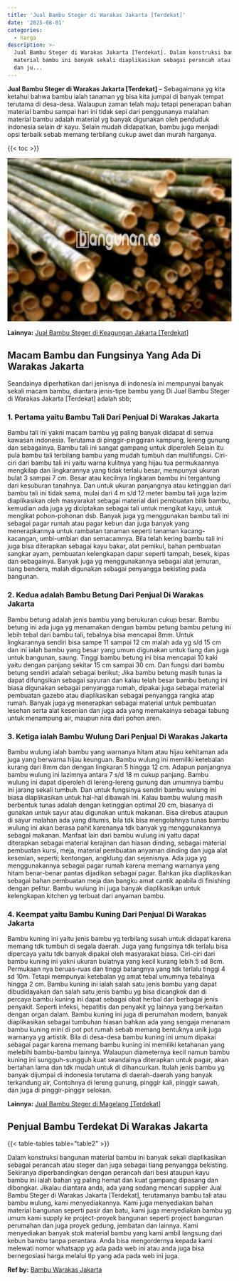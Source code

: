 ```yaml
---
title: 'Jual Bambu Steger di Warakas Jakarta [Terdekat]'
date: '2025-08-01'
categories:
  - harga
description: >-
  Jual Bambu Steger di Warakas Jakarta [Terdekat]. Dalam konstruksi bangunan
  material bambu ini banyak sekali diaplikasikan sebagai perancah atau steger
  dan ju...
---
```


**Jual Bambu Steger di Warakas Jakarta \[Terdekat\]** – Sebagaimana yg kita ketahui bahwa bambu ialah tanaman yg bisa kita jumpai di banyak tempat terutama di desa-desa. Walaupun zaman telah maju tetapi penerapan bahan material bambu sampai hari ini tidak sepi dari penggunanya malahan material bambu adalah material yg banyak digunakan oleh penduduk indonesia selain dr kayu. Selain mudah didapatkan, bambu juga menjadi opsi terbaik sebab memang terbilang cukup awet dan murah harganya.

{{< toc >}}

![Jual Bambu Steger di Warakas Jakarta [Terdekat]](/images/jual-bambu-tali-17.png)

**Lainnya:** [Jual Bambu Steger di Keagungan Jakarta \[Terdekat\]](https://bambu.bangunan.co/jual-bambu-steger-di-keagungan-jakarta-terdekat/)

## Macam Bambu dan Fungsinya Yang Ada Di Warakas Jakarta

Seandainya diperhatikan dari jenisnya di indonesia ini mempunyai banyak sekali macam bambu, diantara jenis-tipe bambu yang Di Jual Bambu Steger di Warakas Jakarta \[Terdekat\] adalah sbb;

### 1\. Pertama yaitu Bambu Tali Dari Penjual Di Warakas Jakarta

Bambu tali ini yakni macam bambu yg paling banyak didapat di semua kawasan indonesia. Terutama di pinggir-pinggiran kampung, lereng gunung dan sebagainya. Bambu tali ini sangat gampang untuk diperoleh Selain itu pula bambu tali terbilang bambu yang mudah tumbuh dan multifungsi. Ciri-ciri dari bambu tali ini yaitu warna kulitnya yang hijau tua permukaannya mengkilap dan lingkarannya yang tidak terlalu besar, mempunyai ukuran bulat 3 sampai 7 cm. Besar atau kecilnya lingkaran bambu ini tergantung dari kesuburan tanahnya. Dan untuk ukuran panjangnya atau ketinggian dari bambu tali ini tidak sama, mulai dari 4 m s/d 12 meter bambu tali juga lazim diaplikasikan oleh masyarakat sebagai material dari pembuatan bilik bambu, kemudian ada juga yg diciptakan sebagai tali untuk mengikat kayu, untuk mengikat pohon-pohonan dsb. Banyak juga yg menggunakan bambu tali ini sebagai pagar rumah atau pagar kebun dan juga banyak yang menerapkannya untuk rambatan tanaman seperti tanaman kacang-kacangan, umbi-umbian dan semacamnya. Bila telah kering bambu tali ini juga bisa diterapkan sebagai kayu bakar, alat pemikul, bahan pembuatan sangkar ayam, pembuatan kelengkapan dapur seperti tampah, besek, kipas dan sebagainya. Banyak juga yg menggunakannya sebagai alat jemuran, tiang bendera, malah digunakan sebagai penyangga bekisting pada bangunan.

### 2\. Kedua adalah Bambu Betung Dari Penjual Di Warakas Jakarta

Bambu betung adalah jenis bambu yang berukuran cukup besar. Bambu betung ini ada juga yg menamakan dengan bambu petung bambu petung ini lebih tebal dari bambu tali, tebalnya bisa mencapai 8mm. Untuk lingkarannya sendiri bisa sampe 11 sampai 12 cm malah ada yg s/d 15 cm dan ini ialah bambu yang besar yang umum digunakan untuk tiang dan juga untuk bangunan, saung. Tinggi bambu betung ini bisa mencapai 10 kaki yaitu dengan panjang sekitar 15 cm sampai 30 cm. Dan fungsi dari bambu betung sendiri adalah sebagai berikut; Jika bambu betung masih tunas ia dapat difungsikan sebagai sayuran dan kalau telah besar bambu betung ini biasa digunakan sebagai penyangga rumah, dipakai juga sebagai material pembuatan gazebo atau diaplikasikan sebagai penyangga rangka atap rumah. Banyak juga yg menerapkan sebagai material untuk pembuatan lesehan serta alat kesenian dan juga ada yang memakainya sebagai tabung untuk menampung air, maupun nira dari pohon aren.

### 3\. Ketiga ialah Bambu Wulung Dari Penjual Di Warakas Jakarta

Bambu wulung ialah bambu yang warnanya hitam atau hijau kehitaman ada juga yang berwarna hijau keunguan. Bambu wulung ini memiliki ketebalan kurang dari 8mm dan dengan lingkaran 5 hingga 12 cm. Adapun panjangnya bambu wulung ini lazimnya antara 7 s/d 18 m cukup panjang. Bambu wulung ini dapat diperoleh di lereng-lereng gunung dan umumnya bambu ini jarang sekali tumbuh. Dan untuk fungsinya sendiri bambu wulung ini biasa diaplikasikan untuk hal-hal dibawah ini. Kalau bambu wulung masih berbentuk tunas adalah dengan ketinggian optimal 20 cm, biasanya di gunakan untuk sayur atau digunakan untuk makanan. Bisa direbus ataupun di sayur malahan ada yang ditumis, bila tdk bisa mengolahnya tunas bambu wulung ini akan berasa pahit karenanya tdk banyak yg menggunakannya sebagai makanan. Manfaat lain dari bambu wulung ini yaitu dapat diterapkan sebagai material kerajinan dan hiasan dinding, sebagai material pembuatan kursi, meja, material pembuatan anyaman dinding dan juga alat kesenian, seperti; kentongan, angklung dan sejenisnya. Ada juga yg menggunakannya sebagai pagar rumah karena memang warnanya yang hitam benar-benar pantas dijadikan sebagai pagar. Bahkan jika diaplikasikan sebagai bahan pembuatan meja dan bangku amat cantik apabila di finishing dengan pelitur. Bambu wulung ini juga banyak diaplikasikan untuk kelengkapan kitchen yg terbuat dari anyaman bambu.

### 4\. Keempat yaitu Bambu Kuning Dari Penjual Di Warakas Jakarta

Bambu kuning ini yaitu jenis bambu yg terbilang susah untuk didapat karena memang tdk tumbuh di segala daerah. Juga yang fungsinya tdk terlalu bisa dipercaya yaitu tdk banyak dipakai oleh masyarakat biasa. Ciri-ciri dari bambu kuning ini yakni ukuran bulatnya yang kecil kurang lebih 5 sd 8cm. Permukaan nya beruas-ruas dan tinggi batangnya yang tdk terlalu tinggi 4 sd 10m. Tetapi mempunyai ketebalan yg amat tebal umumnya tebalnya hingga 2 cm. Bambu kuning ini ialah salah satu jenis bambu yang dapat dibudidayakan dan salah satu jenis bambu yg bisa dicangkok dan di percaya bambu kuning ini dapat sebagai obat herbal dari berbagai jenis penyakit. Seperti infeksi, hepatitis dan penyakit yg lainnya yang berkaitan dengan organ dalam. Bambu kuning ini juga di perumahan modern, banyak diaplikasikan sebagai tumbuhan hiasan bahkan ada yang sengaja menanam bambu kuning mini di pot pot rumah sebab memang bentuknya unik juga warnanya yg artistik. Bila di desa-desa bambu kuning ini umum dipakai sebagai pagar karena memang bambu kuning ini memiliki ketahanan yang melebihi bambu-bambu lainnya. Walaupun diameternya kecil namun bambu kuning ini sungguh-sungguh kuat seandainya diterapkan untuk pagar, akan bertahan lama dan tdk mudah untuk di dihancurkan. Itulah jenis bambu yg banyak dijumpai di indonesia terutama di daerah-daerah yang banyak terkandung air, Contohnya di lereng gunung, pinggir kali, pinggir sawah, dan juga di pinggir-pinggir selokan.

**Lainnya:** [Jual Bambu Steger di Magelang \[Terdekat\]](https://bambu.bangunan.co/jual-bambu-steger-di-magelang-terdekat/)

## Penjual Bambu Terdekat Di Warakas Jakarta

{{< table-tables table="table2" >}}

Dalam konstruksi bangunan material bambu ini banyak sekali diaplikasikan sebagai perancah atau steger dan juga sebagai tiang penyangga bekisting. Sekiranya diperbandingkan dengan perancah dari besi ataupun kayu bambu ini ialah bahan yg paling hemat dan kuat gampang dipasang dan dibongkar. Jikalau diantara anda, ada yang sedang mencari supplier Jual Bambu Steger di Warakas Jakarta \[Terdekat\], terutamanya bambu tali atau bambu wulung, kami menyediakannya. Kami juga menyediakan bahan material bangunan seperti pasir dan batu, kami juga menyediakan bambu yg umum kami supply ke project-proyek bangunan seperti project bangunan perumahan dan juga proyek gedung, jembatan dan lainnya. Kami menyediakan banyak stok material bambu yang kami ambil langsung dari kebun bambu tanpa perantara. Anda bisa mengordernya kepada kami melewati nomor whatsapp yg ada pada web ini atau anda juga bisa bernegosiasi harga melalui tlp yang ada pada web ini juga.

**Ref by:** [Bambu Warakas Jakarta](https://id.wikipedia.org/wiki/Bambu)
